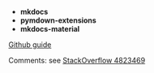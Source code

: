 


- <b>mkdocs</b> <badge-stars repo='mkdocs/mkdocs'></badge-stars> <badge-doc href="https://www.mkdocs.org"></badge-doc>
- <b>pymdown-extensions</b> <badge-stars repo='facelessuser/pymdown-extensions'></badge-stars> <badge-doc href="https://facelessuser.github.io/pymdown-extensions/"></badge-doc>
- <b>mkdocs-material</b> <badge-stars repo='squidfunk/mkdocs-material'></badge-stars> <badge-doc href="https://squidfunk.github.io/mkdocs-material/"></badge-doc>


<a href="https://guides.github.com/features/mastering-markdown/" target="_blank">Github guide</a>

Comments: see [StackOverflow 4823469](https://stackoverflow.com/questions/4823468)
